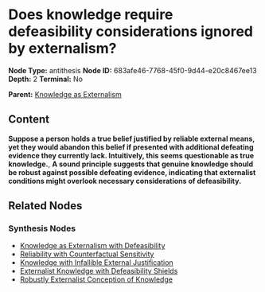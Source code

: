 # Does knowledge require defeasibility considerations ignored by externalism?

**Node Type:** antithesis
**Node ID:** 683afe46-7768-45f0-9d44-e20c8467ee13
**Depth:** 2
**Terminal:** No

**Parent:** [Knowledge as Externalism](knowledge-as-externalism-thesis-bfacc8d6-5bee-4a06-880d-a7169e17332f.md)

## Content

**Suppose a person holds a true belief justified by reliable external means, yet they would abandon this belief if presented with additional defeating evidence they currently lack. Intuitively, this seems questionable as true knowledge.**, **A sound principle suggests that genuine knowledge should be robust against possible defeating evidence, indicating that externalist conditions might overlook necessary considerations of defeasibility.**

## Related Nodes

### Synthesis Nodes

- [Knowledge as Externalism with Defeasibility](knowledge-as-externalism-with-defeasibility-synthesis-00a8ce1b-fc5c-46d1-a584-6465105391fc.md)
- [Reliability with Counterfactual Sensitivity](reliability-with-counterfactual-sensitivity-synthesis-b5842859-1dcf-4c09-a0c6-ebb86b873964.md)
- [Knowledge with Infallible External Justification](knowledge-with-infallible-external-justification-synthesis-5002887c-d414-47e7-b8fb-3296ad4f517c.md)
- [Externalist Knowledge with Defeasibility Shields](externalist-knowledge-with-defeasibility-shields-synthesis-b0c6cb69-6364-4e82-8756-43a3706c17aa.md)
- [Robustly Externalist Conception of Knowledge](robustly-externalist-conception-of-knowledge-synthesis-a0737008-fef8-40e6-ba86-4512deceda4c.md)
